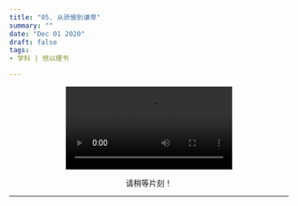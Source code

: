 ```yaml
---
title: "05. 从骄傲到谦卑"
summary: ""
date: "Dec 01 2020"
draft: false
tags:
- 学科 | 但以理书

---
```

<center>

<video controls>
  <source src="https://filedn.com/lASHf0LVqmwBNdJJL6RAY5y/Truth%20tv/%E5%AD%A6%E8%AF%BE/ssl%20-%20%E4%BD%86%E4%BB%A5%E7%90%86/05.%20From%20pride%20to%20humility.mp4" type="video/mp4" />
  <p>
    Your browser doesn't support HTML5 video. Here is a
    <a href="https://filedn.com/lASHf0LVqmwBNdJJL6RAY5y/Truth%20tv/%E5%AD%A6%E8%AF%BE/ssl%20-%20%E4%BD%86%E4%BB%A5%E7%90%86/05.%20From%20pride%20to%20humility.mp4">link to the video</a> instead.
  </p>
</video>

请稍等片刻！


---